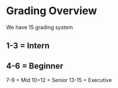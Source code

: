 # Grading Overview

We have 15 grading system
## 1-3 = Intern
## 4-6 = Beginner
7-9 = Mid
10=12 = Senior
13-15 = Executive
